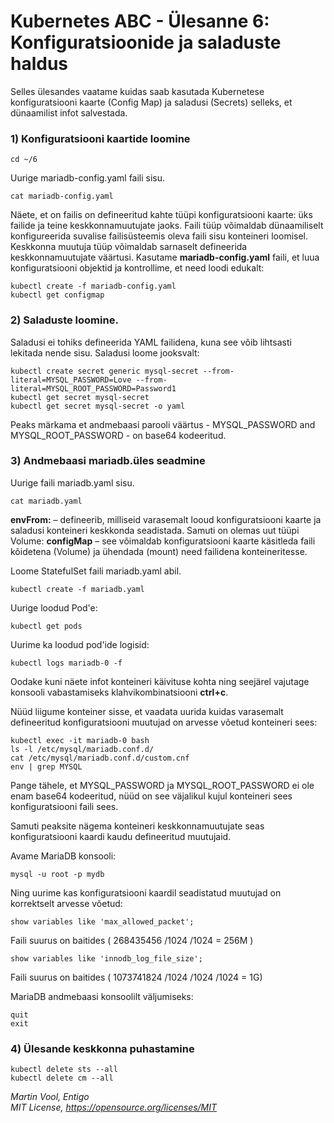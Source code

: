 # Kubernetes ABC - Ülesanne 6: Konfiguratsioonide ja saladuste haldus

Selles ülesandes vaatame kuidas saab kasutada Kubernetese konfiguratsiooni kaarte (Config Map) ja saladusi (Secrets) selleks, et dünaamilist infot salvestada. 

### 1) Konfiguratsiooni kaartide loomine

```
cd ~/6
```

Uurige mariadb-config.yaml faili sisu. 

```
cat mariadb-config.yaml
```

Näete, et on failis on defineeritud kahte tüüpi konfiguratsiooni kaarte: üks failide ja teine keskkonnamuutujate jaoks. 
Faili tüüp võimaldab dünaamiliselt konfigureerida suvalise failisüsteemis oleva faili sisu konteineri loomisel. 
Keskkonna muutuja tüüp võimaldab sarnaselt defineerida keskkonnamuutujate väärtusi. 
Kasutame **mariadb-config.yaml** faili, et luua  konfiguratsiooni objektid ja kontrollime, et need loodi edukalt: 


```
kubectl create -f mariadb-config.yaml
kubectl get configmap
```

### 2) Saladuste loomine. 

Saladusi ei tohiks defineerida YAML failidena, kuna see võib lihtsasti lekitada nende sisu. 
Saladusi loome jooksvalt: 

```
kubectl create secret generic mysql-secret --from-literal=MYSQL_PASSWORD=Love --from-literal=MYSQL_ROOT_PASSWORD=Password1
kubectl get secret mysql-secret 
kubectl get secret mysql-secret -o yaml
```


Peaks märkama et andmebaasi parooli väärtus - MYSQL\_PASSWORD and MYSQL\_ROOT\_PASSWORD - on base64 kodeeritud.

### 3) Andmebaasi mariadb.üles seadmine

Uurige faili  mariadb.yaml sisu. 

```
cat mariadb.yaml
```

**envFrom:** – defineerib, milliseid varasemalt looud konfiguratsiooni kaarte ja saladusi konteineri keskkonda seadistada.
Samuti on olemas uut tüüpi Volume: **configMap** – see võimaldab konfiguratsiooni kaarte käsitleda faili kõidetena (Volume) ja ühendada (mount) need failidena konteineritesse.

Loome StatefulSet faili mariadb.yaml abil.

```
kubectl create -f mariadb.yaml
```

Uurige loodud Pod'e:

```
kubectl get pods
```

Uurime ka loodud pod'ide logisid:

```
kubectl logs mariadb-0 -f
```

Oodake kuni näete infot konteineri käivituse kohta ning seejärel vajutage konsooli vabastamiseks klahvikombinatsiooni **ctrl+c**.

Nüüd liigume konteiner sisse, et vaadata uurida kuidas varasemalt defineeritud konfiguratsiooni muutujad on arvesse võetud konteineri sees: 

```
kubectl exec -it mariadb-0 bash
ls -l /etc/mysql/mariadb.conf.d/
cat /etc/mysql/mariadb.conf.d/custom.cnf
env | grep MYSQL
```

Pange tähele, et MYSQL\_PASSWORD ja MYSQL\_ROOT\_PASSWORD ei ole enam base64 kodeeritud, nüüd on see väjalikul kujul konteineri sees konfiguratsiooni faili sees. 

Samuti peaksite nägema konteineri keskkonnamuutujate seas konfiguratsiooni kaardi kaudu defineeritud muutujaid.

Avame MariaDB konsooli: 

```
mysql -u root -p mydb
```

Ning uurime kas konfiguratsiooni kaardil seadistatud muutujad on korrektselt arvesse võetud: 

```
show variables like 'max_allowed_packet';
```

Faili suurus on baitides ( 268435456 /1024 /1024 = 256M )

```
show variables like 'innodb_log_file_size';
```

Faili suurus on baitides ( 1073741824 /1024 /1024 /1024 = 1G)

MariaDB andmebaasi konsoolilt väljumiseks: 

```
quit
exit
```


### 4) Ülesande keskkonna puhastamine 

```
kubectl delete sts --all
kubectl delete cm --all
```


*Martin Vool, Entigo* </br>
*MIT License, https://opensource.org/licenses/MIT*
